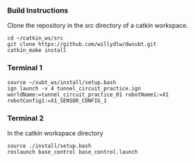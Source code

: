 
### Build Instructions
Clone the repository in the src directory of a catkin workspace.

```
cd ~/catkin_ws/src
git clone https://github.com/willydlw/dwsubt.git
catkin_make install
```



### Terminal 1


```
source ~/subt_ws/install/setup.bash
ign launch -v 4 tunnel_circuit_practice.ign worldName:=tunnel_circuit_practice_01 robotName1:=X1 robotConfig1:=X1_SENSOR_CONFIG_1

```


### Terminal 2

In the catkin workspace directory

```
source ./install/setup.bash
roslaunch base_control base_control.launch
```

